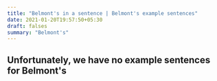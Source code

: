 ```yaml
---
title: "Belmont's in a sentence | Belmont's example sentences"
date: 2021-01-20T19:57:50+05:30
draft: falses
summary: "Belmont's"
---
```

## Unfortunately, we have no example sentences for Belmont's                 
